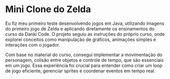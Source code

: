 # Mini Clone do Zelda 
Eu fiz meu primeiro teste desenvolvendo jogos em Java, utilizando imagens do primeiro jogo de Zelda e aplicando diretamente os ensinamentos do curso da Danki Code. O projeto seguiu as instruções do próprio curso, onde explorei conceitos como manipulação de gráficos, animações simples e interações com o jogador.

Com base no material do curso, consegui implementar a movimentação do personagem, colisão entre objetos e controle de tempo, que são essenciais em um jogo. Essa experiência foi crucial para entender como criar um loop de jogo eficiente, gerenciar sprites e coordenar eventos em tempo real.
